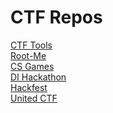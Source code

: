 # CTF Repos

[CTF Tools](https://github.com/tjoloi/CTF/tree/master/CTF-tools)\
[Root-Me](https://github.com/tjoloi/CTF/tree/master/Root-Me)\
[CS Games](https://github.com/tjoloi/CTF/tree/master/CSGames)\
[DI Hackathon](https://github.com/tjoloi/CTF/tree/master/Hackathon)\
[Hackfest](https://github.com/tjoloi/CTF/tree/master/HFCTF)\
[United CTF](https://github.com/tjoloi/CTF/tree/master/UnitedCTF)